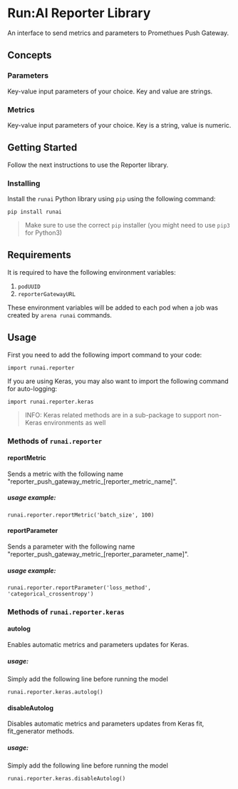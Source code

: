 # Run:AI Reporter Library

An interface to send metrics and parameters to Promethues Push Gateway.

## Concepts
### Parameters
Key-value input parameters of your choice. Key and value are strings.

### Metrics
Key-value input parameters of your choice. Key is a string, value is numeric.

## Getting Started

Follow the next instructions to use the Reporter library.

### Installing

Install the `runai` Python library using `pip` using the following command:

```
pip install runai
```

> Make sure to use the correct `pip` installer (you might need to use `pip3` for Python3)

## Requirements
It is required to have the following environment variables:
1) `podUUID`
2) `reporterGatewayURL`

These environment variables will be added to each pod when a job was created by `arena runai` commands.

## Usage

First you need to add the following import command to your code:

```
import runai.reporter
```

If you are using Keras, you may also want to import the following command for auto-logging:

```
import runai.reporter.keras
```

> INFO: Keras related methods are in a sub-package to support non-Keras environments as well

### Methods of `runai.reporter`
#### reportMetric

Sends a metric with the following name "reporter_push_gateway_metric_[reporter_metric_name]".
##### usage example:
```
runai.reporter.reportMetric('batch_size', 100)
```

#### reportParameter

Sends a parameter with the following name "reporter_push_gateway_metric_[reporter_parameter_name]".
##### usage example:
```
runai.reporter.reportParameter('loss_method', 'categorical_crossentropy')
```

### Methods of `runai.reporter.keras`
#### autolog

Enables automatic metrics and parameters updates for Keras.
##### usage:
Simply add the following line before running the model
```
runai.reporter.keras.autolog()
```

#### disableAutolog

Disables automatic metrics and parameters updates from Keras fit, fit_generator methods.
##### usage:
Simply add the following line before running the model
```
runai.reporter.keras.disableAutolog()
```
